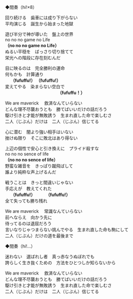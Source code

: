 ◆間奏（hi!×8）

回り続ける　歯車には成り下がらない  
平均演じる　誕生から始まった地獄  

遊び半分で神が導いた　盤上の世界  
no no no game no Life  
**（no no no game no Life）**  
ぬるい平穏を　ばっさり切り捨てて  
栄光への階段に存在刻むんだ  

目に映るのは　完全勝利の運命  
何もかも　計算通り　  
　   **（fufuffu!）  （fufuffu!）**  
変えてやる　染まらない空白で  
　　　　　　　　　　　　 **（fufuffu！）**

We are maverick 　救済なんていらない  
どんな理不尽襲おうとも　勝てばいいだけの話だろう  
駆け引きと才能が無敗誘う　生まれ直した命で楽しむさ  
二人（じぶん）だけは　二人（じぶん）信じてる  

心に潜む　闇より強い相手はいない  
挫けぬ限り　そこに敗北はあり得ない  

上辺の個性で安心と引き換えに　プライド殺すな  
no no no sence of life  
**（no no no sence of life）**  
野蛮な雑音を　きっぱり蹴飛ばして  
誰より純粋な声上げるんだ  

戦うことは　きっと間違いじゃない  
手応えが　教えてくれた  
　   **（fufuffu!） 　　 （fufuffu!）**  
全て失っても勝ち残れ  

We are maverick 　常識なんていらない  
前へならえ　向かう先に  
待ってるのは退屈だろう  
言いなりじゃつまらない挑んでやる　生まれ直した命も駒にして  
二人（じぶん）だけの道を最後まで  

◆間奏（hi!…）  

迷わない　選ばれし者　真っ赤なうぬぼれでも  
誇らしく生き抜くための　方法をひとつしか知らないから  

We are maverick 　救済なんていらない  
どんな理不尽襲おうとも　勝てばいいだけの話だろう  
駆け引きと才能が無敗誘う　生まれ直した命で楽しむさ  
二人（じぶん）だけは　二人（じぶん）信じてる  
